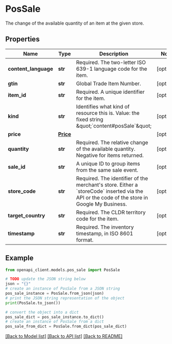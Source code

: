 # PosSale

The change of the available quantity of an item at the given store.

## Properties

Name | Type | Description | Notes
------------ | ------------- | ------------- | -------------
**content_language** | **str** | Required. The two-letter ISO 639-1 language code for the item. | [optional] 
**gtin** | **str** | Global Trade Item Number. | [optional] 
**item_id** | **str** | Required. A unique identifier for the item. | [optional] 
**kind** | **str** | Identifies what kind of resource this is. Value: the fixed string \&quot;&#x60;content#posSale&#x60;\&quot; | [optional] 
**price** | [**Price**](Price.md) |  | [optional] 
**quantity** | **str** | Required. The relative change of the available quantity. Negative for items returned. | [optional] 
**sale_id** | **str** | A unique ID to group items from the same sale event. | [optional] 
**store_code** | **str** | Required. The identifier of the merchant&#39;s store. Either a &#x60;storeCode&#x60; inserted via the API or the code of the store in Google My Business. | [optional] 
**target_country** | **str** | Required. The CLDR territory code for the item. | [optional] 
**timestamp** | **str** | Required. The inventory timestamp, in ISO 8601 format. | [optional] 

## Example

```python
from openapi_client.models.pos_sale import PosSale

# TODO update the JSON string below
json = "{}"
# create an instance of PosSale from a JSON string
pos_sale_instance = PosSale.from_json(json)
# print the JSON string representation of the object
print(PosSale.to_json())

# convert the object into a dict
pos_sale_dict = pos_sale_instance.to_dict()
# create an instance of PosSale from a dict
pos_sale_from_dict = PosSale.from_dict(pos_sale_dict)
```
[[Back to Model list]](../README.md#documentation-for-models) [[Back to API list]](../README.md#documentation-for-api-endpoints) [[Back to README]](../README.md)


